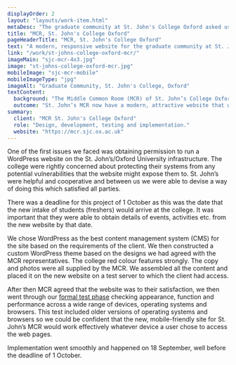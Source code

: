 ```yaml
---
displayOrder: 2
layout: "layouts/work-item.html"
metaDesc: "The graduate community at St. John's College Oxford asked us to design and build a replacement for their old website that did not work on mobile devices."
title: "MCR, St. John's College Oxford"
pageHeaderTitle: "MCR, St. John's College Oxford"
text: "A modern, responsive website for the graduate community at St. John's College Oxford. The site was designed and built to a fairly tight timescale to be live before the start of the academic year. There are frequent changes to the site which we manage on behalf of the client."
link: "/work/st-johns-college-oxford-mcr/"
imageMain: "sjc-mcr-4x3.jpg"
image: "st-johns-college-oxford-mcr.jpg"
mobileImage: "sjc-mcr-mobile"
mobileImageType: "jpg"
imageAlt: "Graduate Community, St. John's College, Oxford"
textContent:
  background: "The Middle Common Room (MCR) of St. John’s College Oxford, is the community of graduate students that study there. We were contacted by their Vice President to design and build a new website to replace the very old website that did not work on mobile devices."
  outcome: "St. John’s MCR now have a modern, attractive website that works on devices of all types. It is easy to update and will serve the client for many years, enhancing the reputation of the graduate community at one of Oxford’s most prestigious colleges."
summary:
  client: "MCR St. John's College Oxford"
  role: "Design, development, testing and implementation."
  website: "https://mcr.sjc.ox.ac.uk"
---
```

One of the first issues we faced was obtaining permission to run a WordPress website on the St. John’s/Oxford University infrastructure. The college were rightly concerned about protecting their systems from any potential vulnerabilities that the website might expose them to. St. John’s were helpful and cooperative and between us we were able to devise a way of doing this which satisfied all parties.

There was a deadline for this project of 1 October as this was the date that the new intake of students (freshers) would arrive at the college. It was important that they were able to obtain details of events, activities etc. from the new website by that date.

We chose WordPress as the best content management system (CMS) for the site based on the requirements of the client. We then constructed a custom WordPress theme based on the designs we had agreed with the MCR representatives. The college red colour features strongly. The copy and photos were all supplied by the MCR. We assembled all the content and placed it on the new website on a test server to which the client had access.

After then MCR agreed that the website was to their satisfaction, we then went through our [formal test phase](/services/website-creation/web-development-website-testing/) checking appearance, function and performance across a wide range of devices, operating systems and browsers. This test included older versions of operating systems and browsers so we could be confident that the new, mobile-friendly site for St. John’s MCR would work effectively whatever device a user chose to access the web pages.

Implementation went smoothly and happened on 18 September, well before the deadline of 1 October.
